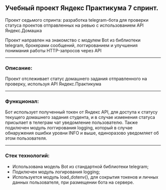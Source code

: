 ## Учебный проект Яндекс Практикума 7 спринт.
Проект седьмого спринта: разработка telegram-бота для проверки статуса проектов отправленных на ревью с использованием API Яндекс.Домашка

Проект направлен на знакомство с модулем Bot из библиотеки telegram, брокерами сообщений, логгированием и улучшения понимания работы HTTP-запросов через API
***

### Описание:
Проект отслеживает статус домашнего задания отправленного на проверку, используя API Яндекс.Практикума
***
### Функционал:
Бот использует полученный токен от Яндекс API, для доступа к статусу текущего домашнего задания студента, и в случае изменения статуса присылает в телеграм чат уведомление пользователю. Также подключен модуль логгирования logging, который в случае обнаружения ошибки уровни INFO и выше, единоразово уведомляет об этом пользователя.
***
### Стек технологий:
* Использована модель Bot из стандартной библиотеки telegram;
* Подключен модуль логирования logging;
* Используется модуль load_dotenv(), для сокрытия токенов и личных данных пользователя, при размещении бота на сервере.
